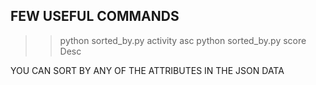 ## FEW USEFUL COMMANDS
>> python sorted_by.py activity asc
>> python sorted_by.py score Desc

YOU CAN SORT BY ANY OF THE ATTRIBUTES IN THE JSON DATA
